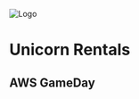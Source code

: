 
![Logo](https://images.photowall.com/interiors/57506/landscape/wallpaper/room51.jpg?w=2000&q=80)


# Unicorn Rentals

## AWS GameDay

